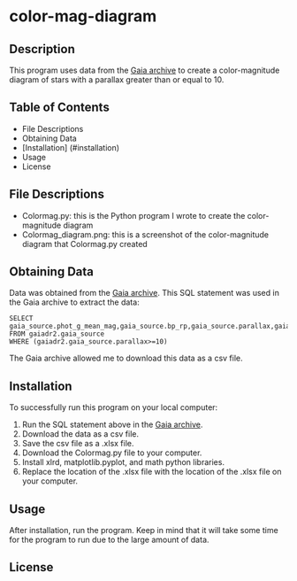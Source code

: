 # color-mag-diagram
## Description
This program uses data from the [Gaia archive](https://gea.esac.esa.int/archive/) to create a color-magnitude diagram of stars with a parallax greater than or equal to 10.  

## Table of Contents
* File Descriptions
* Obtaining Data
* [Installation] (#installation) 
* Usage
* License

## File Descriptions
* Colormag.py: this is the Python program I wrote to create the color-magnitude diagram
* Colormag_diagram.png: this is a screenshot of the color-magnitude diagram that Colormag.py created

## Obtaining Data
Data was obtained from the [Gaia archive](https://gea.esac.esa.int/archive/). This SQL statement was used in the Gaia archive to extract the data:

```
SELECT gaia_source.phot_g_mean_mag,gaia_source.bp_rp,gaia_source.parallax,gaia_source.parallax_over_error,gaia_source.phot_g_mean_flux_over_error,gaia_source.phot_bp_mean_flux_over_error,gaia_source.phot_rp_mean_flux_over_error
FROM gaiadr2.gaia_source 
WHERE (gaiadr2.gaia_source.parallax>=10)
```

The Gaia archive allowed me to download this data as a csv file.

## Installation 
To successfully run this program on your local computer:
1. Run the SQL statement above in the [Gaia archive](https://gea.esac.esa.int/archive/). 
2. Download the data as a csv file. 
3. Save the csv file as a .xlsx file. 
4. Download the Colormag.py file to your computer.
5. Install xlrd, matplotlib.pyplot, and math python libraries.
6. Replace the location of the .xlsx file with the location of the .xlsx file on your computer. 

## Usage
After installation, run the program. Keep in mind that it will take some time for the program to run due to the large amount of data.

## License



